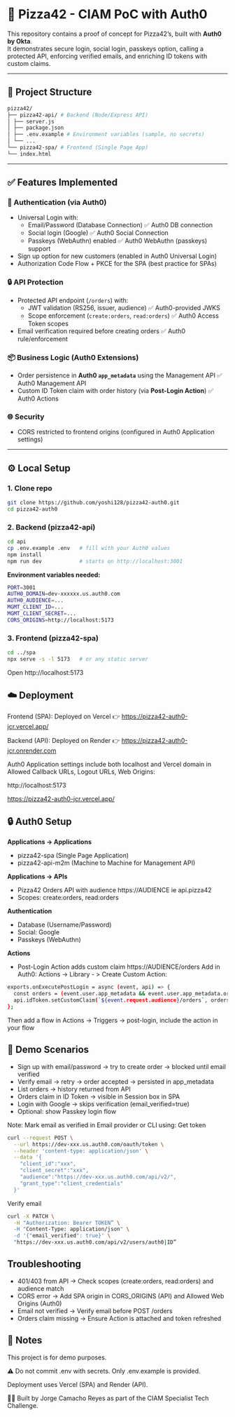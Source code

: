 # 🍕 Pizza42 - CIAM PoC with Auth0

This repository contains a proof of concept for Pizza42’s, built with **Auth0 by Okta**.  
It demonstrates secure login, social login, passkeys option, calling a protected API, enforcing verified emails, and enriching ID tokens with custom claims.

---

## 📂 Project Structure
```bash
pizza42/
├── pizza42-api/ # Backend (Node/Express API)
│ ├── server.js
│ ├── package.json
│ ├── .env.example # Environment variables (sample, no secrets)
│ └── ...
└── pizza42-spa/ # Frontend (Single Page App)
└── index.html
```

---
## ✅ Features Implemented

### 🔐 Authentication (via Auth0)
- Universal Login with:
  - Email/Password (Database Connection) ✅ Auth0 DB connection
  - Social login (Google) ✅ Auth0 Social Connection
  - Passkeys (WebAuthn) enabled ✅ Auth0 WebAuthn (passkeys) support
- Sign up option for new customers (enabled in Auth0 Universal Login)
- Authorization Code Flow + PKCE for the SPA (best practice for SPAs)

### 🔒 API Protection
- Protected API endpoint (`/orders`) with:
  - JWT validation (RS256, issuer, audience) ✅ Auth0-provided JWKS
  - Scope enforcement (`create:orders`, `read:orders`) ✅ Auth0 Access Token scopes
- Email verification required before creating orders ✅ Auth0 rule/enforcement

### 📦 Business Logic (Auth0 Extensions)
- Order persistence in **Auth0 `app_metadata`** using the Management API ✅ Auth0 Management API
- Custom ID Token claim with order history (via **Post-Login Action**) ✅ Auth0 Actions

### 🌐 Security
- CORS restricted to frontend origins (configured in Auth0 Application settings)

---

## ⚙️ Local Setup

### 1. Clone repo
```bash
git clone https://github.com/yoshi128/pizza42-auth0.git
cd pizza42-auth0
```
### 2. Backend (pizza42-api)
```bash
cd api
cp .env.example .env   # fill with your Auth0 values
npm install
npm run dev            # starts on http://localhost:3001
```
**Environment variables needed:**
```bash
PORT=3001
AUTH0_DOMAIN=dev-xxxxxx.us.auth0.com
AUTH0_AUDIENCE=...
MGMT_CLIENT_ID=...
MGMT_CLIENT_SECRET=...
CORS_ORIGINS=http://localhost:5173
```
### 3. Frontend (pizza42-spa)
```bash
cd ../spa
npx serve -s -l 5173   # or any static server
```
Open http://localhost:5173

## ☁️ Deployment

Frontend (SPA): Deployed on Vercel
👉 https://pizza42-auth0-jcr.vercel.app/

Backend (API): Deployed on Render
👉 https://pizza42-auth0-jcr.onrender.com

Auth0 Application settings include both localhost and Vercel domain in Allowed Callback URLs, Logout URLs, Web Origins:

http://localhost:5173

https://pizza42-auth0-jcr.vercel.app/

## 🔒 Auth0 Setup

**Applications → Applications**

- pizza42-spa (Single Page Application)
- pizza42-api-m2m (Machine to Machine for Management API)

**Applications → APIs**

- Pizza42 Orders API with audience https://AUDIENCE ie api.pizza42
- Scopes: create:orders, read:orders

**Authentication**

- Database (Username/Password)
- Social: Google
- Passkeys (WebAuthn)

**Actions**

- Post-Login Action adds custom claim https://AUDIENCE/orders
Add in Auth0: Actions -> Library - > Create Custom Action:
```bash
exports.onExecutePostLogin = async (event, api) => {
  const orders = (event.user.app_metadata && event.user.app_metadata.orders) || [];
  api.idToken.setCustomClaim(`${event.request.audience}/orders`, orders);
};
```
Then add a flow in Actions -> Triggers -> post-login, include the action in your flow

## 🧪 Demo Scenarios

- Sign up with email/password → try to create order → blocked until email verified
- Verify email → retry → order accepted → persisted in app_metadata
- List orders → history returned from API
- Orders claim in ID Token → visible in Session box in SPA
- Login with Google → skips verification (email_verified=true)
- Optional: show Passkey login flow

Note: Mark email as verified in Email provider or CLI using:
Get token
```bash
curl --request POST \
  --url https://dev-xxx.us.auth0.com/oauth/token \
  --header 'content-type: application/json' \
  --data '{
    "client_id":"xxx",
    "client_secret":"xxx",
    "audience":"https://dev-xxx.us.auth0.com/api/v2/",
    "grant_type":"client_credentials"
  }'
  ```
Verify email
```bash
curl -X PATCH \
  -H "Authorization: Bearer TOKEN” \
  -H "Content-Type: application/json" \
  -d '{"email_verified": true}' \
  "https://dev-xxx.us.auth0.com/api/v2/users/auth0|ID”
```

## Troubleshooting
- 401/403 from API → Check scopes (create:orders, read:orders) and audience match
- CORS error → Add SPA origin in CORS_ORIGINS (API) and Allowed Web Origins (Auth0)
- Email not verified → Verify email before POST /orders
- Orders claim missing → Ensure Action is attached and token refreshed

## 📝 Notes

This project is for demo purposes.

⚠️ Do not commit .env with secrets. Only .env.example is provided.

Deployment uses Vercel (SPA) and Render (API).

👨‍💻 Built by Jorge Camacho Reyes as part of the CIAM Specialist Tech Challenge.